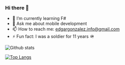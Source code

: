 ### Hi there 👋
- 🌱 I’m currently learning F#
- 💬 Ask me about mobile development
- 📫 How to reach me: edgargonzalez.info@gmail.com
- ⚡ Fun fact: I was a soldier for 11 years 🪖

![Github stats](https://github-readme-stats.vercel.app/api?username=edgarfgp&show_icons=true&theme=synthwave&count_private=true)

 [![Top Langs](https://github-readme-stats.vercel.app/api/top-langs/?username=edgarfgp)](https://github.com/edgarfgp/github-readme-stats)
